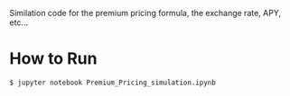 Similation code for the premium pricing formula, the exchange rate, APY, etc...

# How to Run

```bash
$ jupyter notebook Premium_Pricing_simulation.ipynb
```
